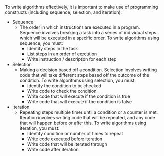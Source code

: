 To write algorithms effectively, it is important to make use of programming constructs (including sequence, selection, and iteration):
- Sequence
    - The order in which instructions are executed in a program. Sequence involves breaking a task into a series of individual steps which will be executed in a specific order. To write algorithms using sequence, you must:
        - Identify steps in the task
        - List steps in an order of execution
        - Write instruction / description for each step
- Selection
    - Making a decision based off a condition. Selection involves writing code that will take different steps based off the outcome of the condition. To write algorithms using selection, you must:
        - Identify the condition to be checked
        - Write code to check the condition
        - Write code that will execute if the condition is true
        - Write code that will execute if the condition is false
- Iteration
    - Repeating steps multiple times until a condition or a counter is met. Iteration involves writing code that will be repeated, and any code that will happen before or after this. To write algorithms using iteration, you must:
        - Identify condition or number of times to repeat
        - Write code executed before iteration
        - Write code that will be iterated through
        - Write code after iteration
        
